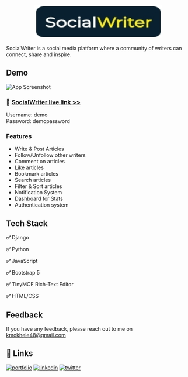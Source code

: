 <center>
<img width=350 height=90 src="Screenshot_20230204-005906_Chrome.jpg">  
</center>
<br>
SocialWriter is a social media platform where a community of writers can connect, share and inspire.

## Demo
![App Screenshot](87504993fa172a690934ec0b7b68a479914dd1d2.gif)
<br>
### 🔗 [SocialWriter live link >>](https://socialwriter.pythonanywhere.com)
Username: demo <br>
Password: demopassword 
### Features

- Write & Post Articles
- Follow/Unfollow other writers 
- Comment on articles
- Like articles
- Bookmark articles
- Search articles
- Filter & Sort articles
- Notification System 
- Dashboard for Stats
- Authentication system 


## Tech Stack

**✅** Django

**✅** Python
 
**✅** JavaScript

**✅** Bootstrap 5 

**✅** TinyMCE Rich-Text Editor 

**✅** HTML/CSS


## Feedback

If you have any feedback, please reach out to me on kmokhele48@gmail.com

## 🔗 Links
[![portfolio](https://img.shields.io/badge/my_portfolio-000?style=for-the-badge&logo=ko-fi&logoColor=white)](https://Mokhele.pythonanywhere.com)
[![linkedin](https://img.shields.io/badge/linkedin-0A66C2?style=for-the-badge&logo=linkedin&logoColor=white)](https://www.linkedin.com/in/mokhele-katleho)
[![twitter](https://img.shields.io/badge/twitter-1DA1F2?style=for-the-badge&logo=twitter&logoColor=white)](https://twitter.com/Mokhele_K?t=14CzqMH9VwTb9HN_BahvDA&s=09)

